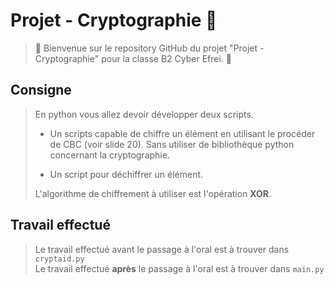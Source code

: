 # Projet - Cryptographie 🔐

>🌟 Bienvenue sur le repository GitHub du projet "Projet - Cryptographie" pour la classe B2 Cyber Efrei. 🌟

## Consigne

>En python vous allez devoir développer deux scripts.
>
>- Un scripts capable de chiffre un élément en utilisant le procéder de CBC (voir slide 20).
>Sans utiliser de bibliothèque python concernant la cryptographie.
>
>- Un script pour déchiffrer un élément.
>
>L'algorithme de chiffrement à utiliser est l'opération **XOR**.

## Travail effectué

> Le travail effectué avant le passage à l'oral est à trouver dans `cryptaid.py` <br>
> Le travail effectué **après** le passage à l'oral est à trouver dans `main.py`